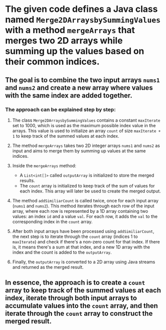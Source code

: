 # The given code defines a Java class named `Merge2DArraysbySummingValues` with a method `mergeArrays` that merges two 2D arrays while summing up the values based on their common indices. 
## The goal is to combine the two input arrays `nums1` and `nums2` and create a new array where values with the same index are added together. 

### The approach can be explained step by step:

1. The class `Merge2DArraysbySummingValues` contains a constant `maxIterate` set to 1000, which is used as the maximum possible index value in the arrays. This value is used to initialize an array `count` of size `maxIterate + 1` to keep track of the summed values at each index.

2. The method `mergeArrays` takes two 2D integer arrays `nums1` and `nums2` as input and aims to merge them by summing up values at the same indices.

3. Inside the `mergeArrays` method:
   - A `List<int[]>` called `outputArray` is initialized to store the merged results.
   - The `count` array is initialized to keep track of the sum of values for each index. This array will later be used to create the merged output.

4. The method `addSimiliarCount` is called twice, once for each input array (`nums1` and `nums2`). This method iterates through each row of the input array, where each row is represented by a 1D array containing two values: an index `id` and a value `val`. For each row, it adds the `val` to the corresponding index in the `count` array.

5. After both input arrays have been processed using `addSimiliarCount`, the next step is to iterate through the `count` array (indices 1 to `maxIterate`) and check if there's a non-zero count for that index. If there is, it means there's a sum at that index, and a new 1D array with the index and the count is added to the `outputArray`.

6. Finally, the `outputArray` is converted to a 2D array using Java streams and returned as the merged result.

## In essence, the approach is to create a `count` array to keep track of the summed values at each index, iterate through both input arrays to accumulate values into the `count` array, and then iterate through the `count` array to construct the merged result.
